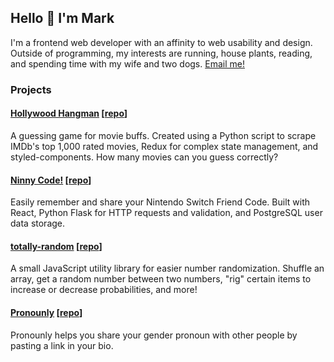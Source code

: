 ## Hello 👋 I'm Mark

I'm a frontend web developer with an affinity to web usability and design. Outside of programming, my interests are running, house plants, reading, and spending time with my wife and two dogs. [Email me!](mailto:mh@omg.lol)

### Projects

#### [Hollywood Hangman](https://hollywoodhangman.com) [[repo](https://github.com/harlessmark/hollywood-hangman)]
A guessing game for movie buffs. Created using a Python script to scrape IMDb's top 1,000 rated movies, Redux for complex state management, and styled-components. How many movies can you guess correctly?

#### [Ninny Code!](https://ninnycode.com) [[repo](https://github.com/harlessmark/ninnycode)]
Easily remember and share your Nintendo Switch Friend Code. Built with React, Python Flask for HTTP requests and validation, and PostgreSQL user data storage.

#### [totally-random](https://ninnycode.com) [[repo](https://github.com/harlessmark/totally-random)]
A small JavaScript utility library for easier number randomization. Shuffle an array, get a random number between two numbers, "rig" certain items to increase or decrease probabilities, and more!

#### [Pronounly](https://pronounly.netlify.app) [[repo](https://github.com/harlessmark/pronounly)]
Pronounly helps you share your gender pronoun with other people by pasting a link in your bio. 
